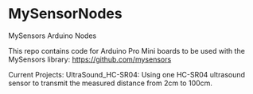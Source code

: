 # MySensorNodes
MySensors Arduino Nodes

This repo contains code for Arduino Pro Mini boards to be used with the MySensors library: https://github.com/mysensors

Current Projects:
UltraSound_HC-SR04: Using one HC-SR04 ultrasound sensor to transmit the measured distance from 2cm to 100cm.
